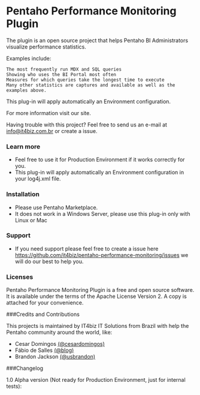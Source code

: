 # Pentaho Performance Monitoring Plugin

The plugin is an open source project that helps Pentaho BI Administrators visualize performance statistics.

Examples include:

    The most frequently run MDX and SQL queries
    Showing who uses the BI Portal most often
    Measures for which queries take the longest time to execute
    Many other statistics are captures and available as well as the examples above.

This plug-in will apply automatically an Environment configuration.

For more information visit our site.

Having trouble with this project? Feel free to send us an e-mail at info@it4biz.com.br or create a issue.

### Learn more
* Feel free to use it for Production Environment if it works correctly for you.
* This plug-in will apply automatically an Environment configuration in your log4j.xml file.

### Installation
* Please use Pentaho Marketplace.
* It does not work in a Windows Server, please use this plug-in only with Linux or Mac 

### Support
* If you need support please feel free to create a issue here https://github.com/it4biz/pentaho-performance-monitoring/issues we will do our best to help you.

### Licenses

Pentaho Performance Monitoring Plugin is a free and open source software. It is available under the terms of the Apache License Version 2. A copy is attached for your convenience.

###Credits and Contributions

This projects is maintained by IT4biz IT Solutions from Brazil with help the Pentaho community around the world, like:

* Cesar Domingos [(@cesardomingos)](https://twitter.com/cesardomingos)
* Fábio de Salles [(@blog)](https://geekbi.wordpress.com) 
* Brandon Jackson [(@usbrandon)](https://twitter.com/usbrandon)


###Changelog

1.0 Alpha version (Not ready for Production Environment, just for internal tests):
